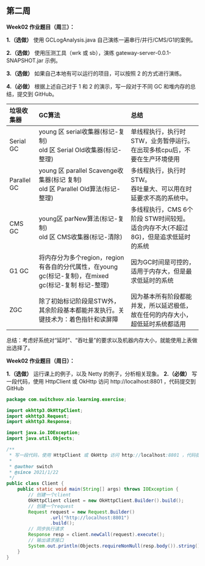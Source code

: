 ## 第二周

**Week02 作业题目（周三）：**

**1.（选做）** 使用 GCLogAnalysis.java 自己演练一遍串行/并行/CMS/G1的案例。

**2.（选做）** 使用压测工具（wrk 或 sb），演练 gateway-server-0.0.1-SNAPSHOT.jar 示例。

**3.（选做）** 如果自己本地有可以运行的项目，可以按照 2 的方式进行演练。

**4.（必做）** 根据上述自己对于 1 和 2 的演示，写一段对于不同 GC 和堆内存的总结，提交到 GitHub。

|垃圾收集器| GC算法| 总结|
|:----|:----|:----|
|Serial GC|young 区 serial收集器(标记-复制)<br/> old 区 Serial Old收集器(标记-整理)| 单线程执行，执行时STW，业务暂停运行。<br/>在出现多核cpu后，不要在生产环境使用 |
|Parallel GC|young 区 parallel Scavenge收集器(标记 复制)<br/> old 区 Parallel Old算法(标记-整理)| 多线程执行，执行时STW。<br/>吞吐量大、可以用在时延要求不高的系统中。 |
| CMS GC | young区 parNew算法(标记-复制)<br/> old 区 CMS收集器(标记-清除)| 多线程执行，CMS 6个阶段 STW时间较短。<br/>适合内存不大(不超过8G)，但是追求低延时的系统 |
| G1 GC | 将内存分为多个region，region有各自的分代属性，在young gc(标记-复制)，在mixed gc(标记-复制 标记-整理)| 因为GC时间是可控的，适用于内存大，但是最求低延时的系统  |
| ZGC | 除了初始标记阶段是STW外，其余阶段基本都能并发执行。关键技术为：着色指针和读屏障| 因为基本所有阶段都能并发，所以延迟极低，故在任何的内存大小，超低延时系统都适用 |

总结：考虑好系统对“延时”、“吞吐量”的要求以及机器内存大小，就能使用上表做出选择了。

**Week02 作业题目（周日）：**

**1.（选做）** 运行课上的例子，以及 Netty 的例子，分析相关现象。
**2.（必做）** 写一段代码，使用 HttpClient 或 OkHttp 访问 http://localhost:8801 ，代码提交到 GitHub

```java
package com.switchvov.nio.learning.exercise;

import okhttp3.OkHttpClient;
import okhttp3.Request;
import okhttp3.Response;

import java.io.IOException;
import java.util.Objects;

/**
 * 写一段代码，使用 HttpClient 或 OkHttp 访问 http://localhost:8801 ，代码提交到 GitHub
 *
 * @author switch
 * @since 2021/1/22
 */
public class Client {
    public static void main(String[] args) throws IOException {
        // 创建一个client
        OkHttpClient client = new OkHttpClient.Builder().build();
        // 创建一个request
        Request request = new Request.Builder()
                .url("http://localhost:8801")
                .build();
        // 同步执行请求
        Response resp = client.newCall(request).execute();
        // 输出请求接口
        System.out.println(Objects.requireNonNull(resp.body()).string());
    }
}
```